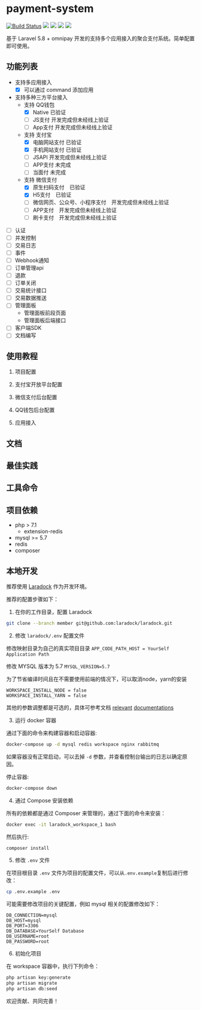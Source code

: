 # payment-system

[![Build Status](https://travis-ci.com/cmzz/payment-system.svg?branch=master)](https://travis-ci.com/cmzz/payment-system)
![](https://img.shields.io/swagger/valid/2.0/https/raw.githubusercontent.com/OAI/OpenAPI-Specification/master/examples/v2.0/json/petstore-expanded.json.svg)
![](https://img.shields.io/badge/php-7.2-blue.svg)
![](https://img.shields.io/badge/mysql-%3E%3D5.7-blue.svg)
![](https://img.shields.io/badge/laravel-5.8-blue.svg)

基于 Laravel 5.8 + omnipay 开发的支持多个应用接入的聚合支付系统。简单配置即可使用。

## 功能列表

- 支持多应用接入
    - [x] 可以通过 command 添加应用
- 支持多种三方平台接入
    - 支持 QQ钱包
        - [x] Native 已验证
        - [ ] JS支付 开发完成但未经线上验证
        - [ ] App支付 开发完成但未经线上验证
    - 支持 支付宝
        - [x] 电脑网站支付 已验证
        - [x] 手机网站支付 已验证
        - [ ] JSAPI 开发完成但未经线上验证
        - [ ] APP支付 未完成
        - [ ] 当面付 未完成
    - 支持 微信支付
        - [x] 原生扫码支付　已验证
        - [x] H5支付　已验证
        - [ ] 微信网页、公众号、小程序支付　开发完成但未经线上验证
        - [ ] APP支付　开发完成但未经线上验证
        - [ ] 刷卡支付　开发完成但未经线上验证
- [ ] 认证
- [ ] 并发控制
- [ ] 交易日志
- [ ] 事件
- [ ] Webhook通知
- [ ] 订单管理api
- [ ] 退款
- [ ] 订单关闭
- [ ] 交易统计接口
- [ ] 交易数据推送
- [ ] 管理面板
    - 管理面板前段页面
    - 管理面板后端接口
- [ ] 客户端SDK
- [ ] 文档编写

## 使用教程
1. 项目配置

2. 支付宝开放平台配置

3. 微信支付后台配置

4. QQ钱包后台配置

5. 应用接入

## 文档


## 最佳实践



## 工具命令


## 项目依赖
- php > 7.1
    - extension-redis
- mysql >= 5.7
- redis
- composer 

## 本地开发

推荐使用 [Laradock](https://github.com/laradock/laradock) 作为开发环境。

推荐的配置步骤如下：

1. 在你的工作目录，配置 Laradock
```bash
git clone --branch member git@github.com:laradock/laradock.git
```

2. 修改 `laradock/.env` 配置文件

修改映射目录为自己的真实项目目录 `APP_CODE_PATH_HOST = YourSelf Application Path`

修改 MYSQL 版本为 5.7 `MYSQL_VERSION=5.7`

为了节省编译时间且在不需要使用前端的情况下，可以取消node，yarn的安装

```
WORKSPACE_INSTALL_NODE = false
WORKSPACE_INSTALL_YARN = false
```

其他的参数调整都是可选的，具体可参考文档 [relevant](https://docs.docker.com/compose/compose-file/compose-file-v2/) [documentations](http://laradock.io/documentation/) 

3. 运行 docker 容器

通过下面的命令来构建容器和启动容器:

```bash
docker-compose up -d mysql redis workspace nginx rabbitmq
```

如果容器没有正常启动，可以去掉 `-d` 参数，并查看控制台输出的日志以确定原因。
 
停止容器: 
```bash
docker-compose down
```

4. 通过 Compose 安装依赖

所有的依赖都是通过 Composer 来管理的，通过下面的命令来安装：

```bash
docker exec -it laradock_workspace_1 bash
```

然后执行:

```bash
composer install
```

5. 修改 `.env` 文件

在项目根目录 `.env` 文件为项目的配置文件，可以从`.env.example`复制后进行修改：

```bash
cp .env.example .env
```

可能需要修改项目的关键配置，例如 mysql 相关的配置修改如下：

``` 
DB_CONNECTION=mysql
DB_HOST=mysql
DB_PORT=3306
DB_DATABASE=YourSelf Database
DB_USERNAME=root
DB_PASSWORD=root
```

6. 初始化项目

在 workspace 容器中，执行下列命令：

```bash
php artisan key:generate
php artisan migrate
php artisan db:seed
```

欢迎贡献、共同完善！
